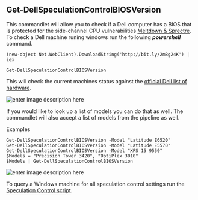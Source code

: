 
## Get-DellSpeculationControlBIOSVersion

This commandlet will allow you to check if a Dell computer has a BIOS that is protected for the side-channel CPU vulnerabilities [Meltdown & Sprectre](https://meltdownattack.com/).
To check a Dell machine runing windows run the following ***powershell*** command.

    (new-object Net.WebClient).DownloadString('http://bit.ly/2mBg24K') | iex

    Get-DellSpeculationControlBIOSVersion
This will check the current machines status against the [official Dell list of hardware](http://www.dell.com/support/article/us/en/04/sln308587/microprocessor-side-channel-vulnerabilities-cve-2017-5715-cve-2017-5753-cve-2017-5754-impact-on-dell-products).

![enter image description here](https://i.imgur.com/w7ra55o.png)

If you would like to look up a list of models you can do that as well. The commandlet will also accept a list of models from the pipeline as well.

Examples

    Get-DellSpeculationControlBIOSVersion -Model "Latitude E6520"
    Get-DellSpeculationControlBIOSVersion -Model "Latitude E5570"
    Get-DellSpeculationControlBIOSVersion -Model "XPS 15 9550"
    $Models = "Precision Tower 3420", "OptiPlex 3010"
    $Models | Get-DellSpeculationControlBIOSVersion 

![enter image description here](https://i.imgur.com/w88dRyF.png)

To query a Windows machine for all speculation control settings run the [Speculation Control script](https://www.powershellgallery.com/packages/SpeculationControl).
